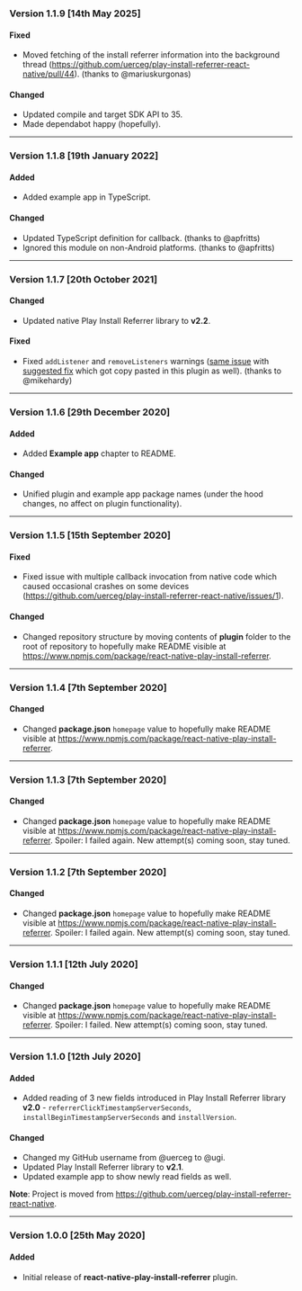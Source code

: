 ### Version 1.1.9 [14th May 2025]
#### Fixed
- Moved fetching of the install referrer information into the background thread (https://github.com/uerceg/play-install-referrer-react-native/pull/44). (thanks to @mariuskurgonas)

#### Changed
- Updated compile and target SDK API to 35.
- Made dependabot happy (hopefully).

---

### Version 1.1.8 [19th January 2022]
#### Added
- Added example app in TypeScript.

#### Changed
- Updated TypeScript definition for callback. (thanks to @apfritts)
- Ignored this module on non-Android platforms. (thanks to @apfritts)

---

### Version 1.1.7 [20th October 2021]
#### Changed
- Updated native Play Install Referrer library to **v2.2**.

#### Fixed
- Fixed `addListener` and `removeListeners` warnings ([same issue](https://github.com/react-native-netinfo/react-native-netinfo/issues/486) with [suggested fix](https://github.com/software-mansion/react-native-reanimated/pull/2316/files) which got copy pasted in this plugin as well). (thanks to @mikehardy)

---

### Version 1.1.6 [29th December 2020]
#### Added
- Added **Example app** chapter to README.

#### Changed
- Unified plugin and example app package names (under the hood changes, no affect on plugin functionality).

---

### Version 1.1.5 [15th September 2020]
#### Fixed
- Fixed issue with multiple callback invocation from native code which caused occasional crashes on some devices (https://github.com/uerceg/play-install-referrer-react-native/issues/1).

#### Changed
- Changed repository structure by moving contents of **plugin** folder to the root of repository to hopefully make README visible at https://www.npmjs.com/package/react-native-play-install-referrer.

---

### Version 1.1.4 [7th September 2020]
#### Changed
- Changed **package.json** `homepage` value to hopefully make README visible at https://www.npmjs.com/package/react-native-play-install-referrer.

---

### Version 1.1.3 [7th September 2020]
#### Changed
- Changed **package.json** `homepage` value to hopefully make README visible at https://www.npmjs.com/package/react-native-play-install-referrer. Spoiler: I failed again. New attempt(s) coming soon, stay tuned.

---

### Version 1.1.2 [7th September 2020]
#### Changed
- Changed **package.json** `homepage` value to hopefully make README visible at https://www.npmjs.com/package/react-native-play-install-referrer. Spoiler: I failed again. New attempt(s) coming soon, stay tuned.

---

### Version 1.1.1 [12th July 2020]
#### Changed
- Changed **package.json** `homepage` value to hopefully make README visible at https://www.npmjs.com/package/react-native-play-install-referrer. Spoiler: I failed. New attempt(s) coming soon, stay tuned.

---

### Version 1.1.0 [12th July 2020]
#### Added
- Added reading of 3 new fields introduced in Play Install Referrer library **v2.0** - `referrerClickTimestampServerSeconds`, `installBeginTimestampServerSeconds` and `installVersion`.

#### Changed
- Changed my GitHub username from @uerceg to @ugi.
- Updated Play Install Referrer library to **v2.1**.
- Updated example app to show newly read fields as well.

**Note**: Project is moved from https://github.com/uerceg/play-install-referrer-react-native.

---

### Version 1.0.0 [25th May 2020]
#### Added
- Initial release of **react-native-play-install-referrer** plugin.
